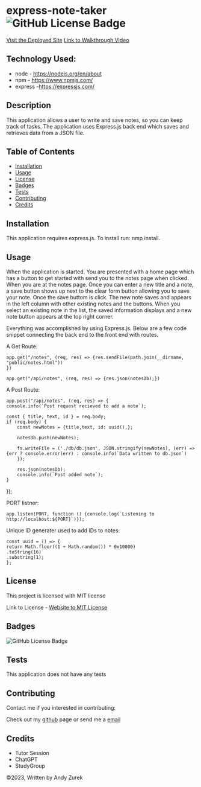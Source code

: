 # express-note-taker ![GitHub License Badge](https://img.shields.io/badge/License-MIT-yellow)

[Visit the Deployed Site](https://#)
[Link to Walkthrough Video](https://#)

## Technology Used:

* node - https://nodejs.org/en/about
* npm - https://www.npmjs.com/
* express -https://expressjs.com/

## Description

This application allows a user to write and save notes, so you can keep track of tasks. The application uses Express.js back end which saves and retrieves data from a JSON file.

## Table of Contents
  
   * [Installation](#installation)
   * [Usage](#usage)
   * [License](#license)
   * [Badges](#badges)
   * [Tests](#tests)
   * [Contributing](#contributing)
   * [Credits](#credits)

 ## Installation

 This application requires express.js. To install run: nmp install.

 ## Usage

 When the application is started. You are presented with a home page which has a button to get started with send you to the notes page when clicked. When you are at the notes page. Once you can enter a new title and a note, a save button shows up next to the clear form button allowing you to save your note. Once the save buttom is click. The new note saves and appears in the left column with other existing notes and the buttons. When you select an existing note in the list, the saved information displays and a new note button appears at the top right corner.

 Everything was accomplished by using Express.js.  Below are a few code snippet connecting the back end to the front end with routes.

 A Get Route:

    app.get("/notes", (req, res) => {res.sendFile(path.join(__dirname, "public/notes.html"))
    })

    app.get("/api/notes", (req, res) => {res.json(notesDb);})

A Post Route:

    app.post("/api/notes", (req, res) => {
    console.info(`Post request recieved to add a note`);

    const { title, text, id } = req.body;
    if (req.body) {
        const newNotes = {title,text, id: uuid(),};

        notesDb.push(newNotes);

        fs.writeFile = ('./db/db.json', JSON.stringify(newNotes), (err) => {err ? console.error(err) : console.info(`Data written to db.json`)
        });

        res.json(notesDb);
        console.info(`Post added note`);
    }   
});

PORT listner:

    app.listen(PORT, function () {console.log(`Listening to http://localhost:${PORT}`)});


Unique ID generater used to add IDs to notes:

    const uuid = () => {
    return Math.floor((1 + Math.random()) * 0x10000)
    .toString(16)
    .substring(1);
    };


 ## License

 This project is licensed with MIT license

 Link to License - [Website to MIT License]((https://opensource.org/license/mit))

 ## Badges

 ![GitHub License Badge](https://img.shields.io/badge/License-MIT-yellow)

 ## Tests

 This application does not have any tests

 ## Contributing

 Contact me if you interested in contributing:

 Check out my [github](https://github.com/AZurek17) page or send me a [email](mailto:andyzurek@gmail.com)

 ## Credits

 * Tutor Session
 * ChatGPT
 * StudyGroup


 &copy;2023, Written by Andy Zurek

